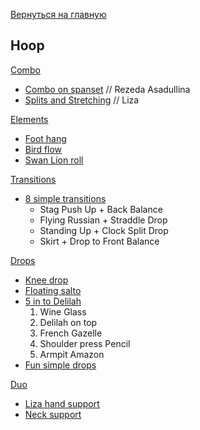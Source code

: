 [Вернуться на главную](/)

## Hoop

[Combo](/hoop/combo)

* [Combo on spanset](/hoop/combo#combo-on-spanset) // Rezeda Asadullina
* [Splits and Stretching](/hoop/combo#splits-and-stretching) // Liza

[Elements](/hoop/elements)

* [Foot hang](/hoop/elements#foot-hang)
* [Bird flow](/hoop/elements#bird-flow)
* [Swan Lion roll](/hoop/elements#swan-lion-roll)

[Transitions](/hoop/transitions)

* [8 simple transitions](/hoop/transitions#8-simple-transitions)
  * Stag Push Up + Back Balance
  * Flying Russian + Straddle Drop
  * Standing Up + Clock Split Drop
  * Skirt + Drop to Front Balance

[Drops](/hoop/drops)

* [Knee drop](/hoop/drops#knee-drop) 
* [Floating salto](/hoop/drops#floating-salto) 
* [5 in to Delilah](/hoop/drops#5-into-delilah) 
  1. Wine Glass
  2. Delilah on top
  3. French Gazelle
  4. Shoulder press Pencil
  5. Armpit Amazon
* [Fun simple drops](/hoop/drops#fun-simple-drops) 

[Duo](/hoop/duo)

* [Liza hand support](/hoop/duo#liza-hand-support) 
* [Neck support](/hoop/duo#neck-support) 
